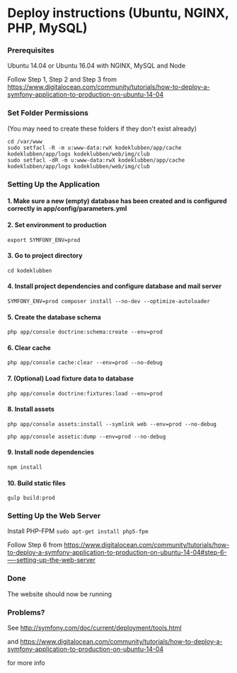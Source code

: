 # Deploy instructions (Ubuntu, NGINX, PHP, MySQL)

### Prerequisites
Ubuntu 14.04 or Ubuntu 16.04 with NGINX, MySQL and Node

Follow Step 1, Step 2 and Step 3 from https://www.digitalocean.com/community/tutorials/how-to-deploy-a-symfony-application-to-production-on-ubuntu-14-04

### Set Folder Permissions
(You may need to create these folders if they don't exist already)
```
cd /var/www
sudo setfacl -R -m u:www-data:rwX kodeklubben/app/cache kodeklubben/app/logs kodeklubben/web/img/club
sudo setfacl -dR -m u:www-data:rwX kodeklubben/app/cache kodeklubben/app/logs kodeklubben/web/img/club
```

### Setting Up the Application
#### 1. Make sure a new (empty) database has been created and is configured correctly in app/config/parameters.yml

#### 2. Set environment to production
`export SYMFONY_ENV=prod`

#### 3. Go to project directory
`cd kodeklubben`

#### 4. Install project dependencies and configure database and mail server
`SYMFONY_ENV=prod composer install --no-dev --optimize-autoloader`

#### 5. Create the database schema
`php app/console doctrine:schema:create --env=prod`

#### 6. Clear cache
`php app/console cache:clear --env=prod --no-debug`

#### 7. (Optional) Load fixture data to database
`php app/console doctrine:fixtures:load --env=prod`

#### 8. Install assets
`php app/console assets:install --symlink web --env=prod --no-debug`

`php app/console assetic:dump --env=prod --no-debug`

#### 9. Install node dependencies
`npm install`

#### 10. Build static files
`gulp build:prod`

### Setting Up the Web Server
Install PHP-FPM
`sudo apt-get install php5-fpm`

Follow Step 6 from https://www.digitalocean.com/community/tutorials/how-to-deploy-a-symfony-application-to-production-on-ubuntu-14-04#step-6-—-setting-up-the-web-server

### Done
The website should now be running

### Problems?
See http://symfony.com/doc/current/deployment/tools.html

and https://www.digitalocean.com/community/tutorials/how-to-deploy-a-symfony-application-to-production-on-ubuntu-14-04

for more info
